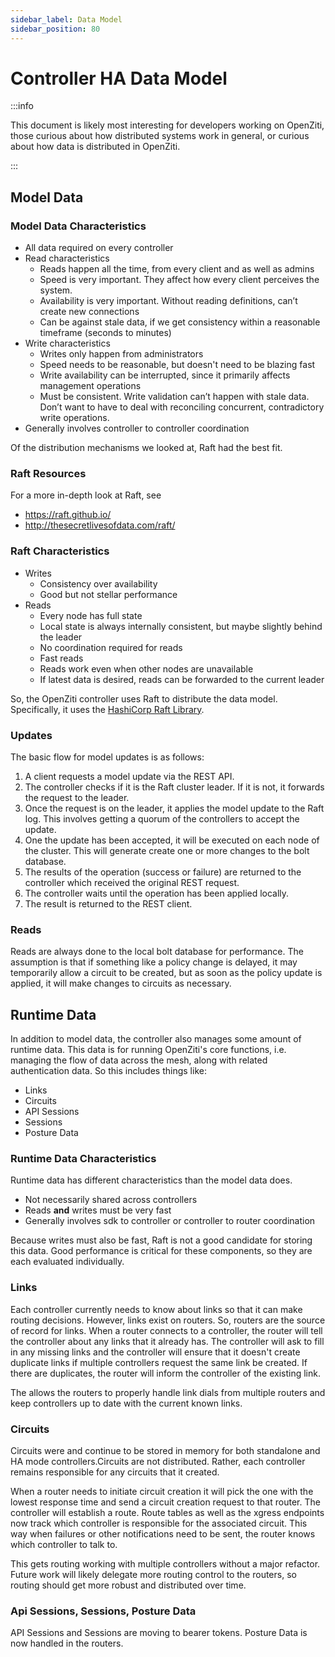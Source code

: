 ```yaml
---
sidebar_label: Data Model
sidebar_position: 80
---
```


# Controller HA Data Model

:::info

This document is likely most interesting for developers working on OpenZiti,
those curious about how distributed systems work in general, or curious
about how data is distributed in OpenZiti.

:::

## Model Data

### Model Data Characteristics

* All data required on every controller
* Read characteristics
    * Reads happen all the time, from every client and as well as admins
    * Speed is very important. They affect how every client perceives the system.
    * Availability is very important. Without reading definitions, can’t create new connections
    * Can be against stale data, if we get consistency within a reasonable timeframe (seconds to
      minutes)
* Write characteristics
    * Writes only happen from administrators
    * Speed needs to be reasonable, but doesn't need to be blazing fast
    * Write availability can be interrupted, since it primarily affects management operations
    * Must be consistent. Write validation can’t happen with stale data. Don’t want to have to deal
      with reconciling concurrent, contradictory write operations.
* Generally involves controller to controller coordination

Of the distribution mechanisms we looked at, Raft had the best fit.

### Raft Resources

For a more in-depth look at Raft, see

* https://raft.github.io/
* http://thesecretlivesofdata.com/raft/

### Raft Characteristics

* Writes
    * Consistency over availability
    * Good but not stellar performance
* Reads
    * Every node has full state
    * Local state is always internally consistent, but maybe slightly behind the leader
    * No coordination required for reads
    * Fast reads
    * Reads work even when other nodes are unavailable
    * If latest data is desired, reads can be forwarded to the current leader

So, the OpenZiti controller uses Raft to distribute the data model. Specifically, it uses the
[HashiCorp Raft Library](https://github.com/hashicorp/raft/).

### Updates

The basic flow for model updates is as follows:

1. A client requests a model update via the REST API.
2. The controller checks if it is the Raft cluster leader. If it is not, it forwards the request to
   the leader.
3. Once the request is on the leader, it applies the model update to the Raft log. This involves
   getting a quorum of the controllers to accept the update.
4. One the update has been accepted, it will be executed on each node of the cluster. This will
   generate create one or more changes to the bolt database.
5. The results of the operation (success or failure) are returned to the controller which received
   the original REST request.
6. The controller waits until the operation has been applied locally.
7. The result is returned to the REST client.

### Reads

Reads are always done to the local bolt database for performance. The assumption is that if
something like a policy change is delayed, it may temporarily allow a circuit to be created, but as
soon as the policy update is applied, it will make changes to circuits as necessary.

## Runtime Data

In addition to model data, the controller also manages some amount of runtime data. This data is for
running OpenZiti's core functions, i.e. managing the flow of data across the mesh, along with
related authentication data. So this includes things like:

* Links
* Circuits
* API Sessions
* Sessions
* Posture Data

### Runtime Data Characteristics

Runtime data has different characteristics than the model data does.

* Not necessarily shared across controllers
* Reads **and** writes must be very fast
* Generally involves sdk to controller or controller to router coordination

Because writes must also be fast, Raft is not a good candidate for storing this data. Good
performance is critical for these components, so they are each evaluated individually.

### Links

Each controller currently needs to know about links so that it can make routing decisions. However,
links exist on routers. So, routers are the source of record for links. When a router connects to a
controller, the router will tell the controller about any links that it already has. The controller
will ask to fill in any missing links and the controller will ensure that it doesn't create
duplicate links if multiple controllers request the same link be created. If there are duplicates,
the router will inform the controller of the existing link.

The allows the routers to properly handle link dials from multiple routers and keep controllers up
to date with the current known links.

### Circuits

Circuits were and continue to be stored in memory for both standalone and HA mode
controllers.Circuits are not distributed. Rather, each controller remains responsible for any
circuits that it created.

When a router needs to initiate circuit creation it will pick the one with the lowest response time
and send a circuit creation request to that router. The controller will establish a route. Route
tables as well as the xgress endpoints now track which controller is responsible for the associated
circuit. This way when failures or other notifications need to be sent, the router knows which
controller to talk to.

This gets routing working with multiple controllers without a major refactor. Future work will
likely delegate more routing control to the routers, so routing should get more robust and
distributed over time.

### Api Sessions, Sessions, Posture Data

API Sessions and Sessions are moving to bearer tokens. Posture Data is now handled in the routers.

